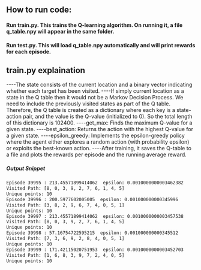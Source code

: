 ## How to run code:
#### Run train.py. This trains the Q-learning algorithm. On running it, a file q_table.npy will appear in the same folder.
#### Run test.py. This will load q_table.npy automatically and will print rewards for each episode.


## train.py explaination
 ----The state consists of the current location and a binary vector indicating whether each target has been visited.
 ----If simply current location as a state in the Q table then it would not be a Markov Decision Process. We need to include the previously visited states as part of the Q table. Therefore, the Q table is created as a dictionary where each key is a state-action pair, and the value is the Q-value (initialized to 0). So the total length of this dictionary is 102400.
 ----get_max: Finds the maximum Q-value for a given state.
 ----best_action: Returns the action with the highest Q-value for a given state.
 ----epsilon_greedy: Implements the epsilon-greedy policy where the agent either explores a random action (with probability epsilon) or exploits the best-known action.
 ----After training, it saves the Q-table to a file and plots the rewards per episode and the running average reward.

##### Output Snippet
``` bash
Episode 39995 : 213.45571899414062  epsilon: 0.0010000000003462382
Visited Path: [8, 0, 3, 9, 2, 7, 6, 1, 4, 5]
Unique points: 10
Episode 39996 : 200.5977602005005  epsilon: 0.001000000000345996
Visited Path: [3, 8, 2, 9, 6, 7, 4, 0, 5, 1]
Unique points: 10
Episode 39997 : 213.45571899414062  epsilon: 0.0010000000003457538
Visited Path: [8, 0, 3, 9, 2, 7, 6, 1, 4, 5]
Unique points: 10
Episode 39998 : 57.16754722595215  epsilon: 0.001000000000345512
Visited Path: [7, 3, 6, 9, 2, 8, 4, 0, 5, 1]
Unique points: 10
Episode 39999 : 171.42115020751953  epsilon: 0.0010000000003452703
Visited Path: [1, 6, 8, 3, 9, 7, 2, 4, 0, 5]
Unique points: 10
```
